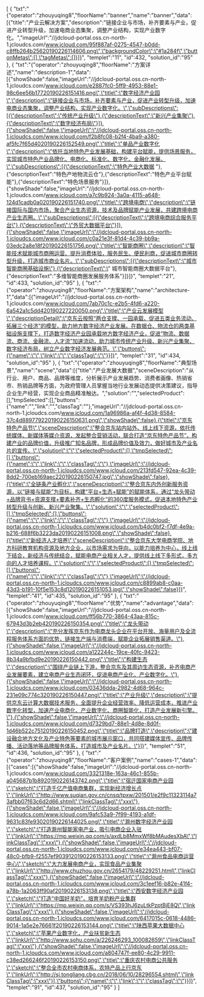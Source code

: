 [
	{
		"txt":"{\"operator\":\"zhouyuqing8\",\"floorName\":\"banner\",\"name\":\"banner\",\"data\":[{\"title\":\"产业云解决方案\",\"description\":\"链接企业与市场，补齐要素与产业，促进产业转型升级，加速电商业态集聚，调整产业结构，实现产业数字化。\",\"imageUrl\":\"//jdcloud-portal.oss.cn-north-1.jcloudcs.com/www.jcloud.com/95f887af-0275-4547-b0dd-c8ffb264b25620190226114606.png\",\"backgroundColor\":\"#1a284f\",\"buttonMetas\":[],\"tagMetas\":[]}]}",
		"templet":"11",
		"id":432,
		"solution_id":"95"
	},
	{
		"txt":"{\"operator\":\"zhouyuqing8\",\"floorName\":\"方案详述\",\"name\":\"description-1\",\"data\":[{\"showShade\":false,\"imageUrl\":\"//jdcloud-portal.oss.cn-north-1.jcloudcs.com/www.jcloud.com/e2887fc0-5ff9-4953-88e1-98c6ee56b17720190226151416.png\",\"title\":\"数字经济产业园\",\"description\":\"链接企业与市场，补齐要素与产业，促进产业转型升级，加速电商业态集聚，调整产业结构，实现产业数字化。\",\"subDescriptions\":[{\"descriptionText\":\"传统产业升级\"},{\"descriptionText\":\"新兴产业集聚\"},{\"descriptionText\":\"数字经济布局\"}]},{\"showShade\":false,\"imageUrl\":\"//jdcloud-portal.oss.cn-north-1.jcloudcs.com/www.jcloud.com/f2b8fc08-b2f4-4ba9-a380-af5fc7f65d4020190226152549.png\",\"title\":\"单品产业数字化\",\"description\":\"依托当地特色产业发展基础，构建平台赋能，提供场景服务，实现城市特色产业品牌化、电商化、标准化、数字化、金融化发展。\",\"subDescriptions\":[{\"descriptionText\":\"特色产业大数据 \"},{\"descriptionText\":\"特色产地物流云仓\"},{\"descriptionText\":\"特色产业平台赋能\"},{\"descriptionText\":\"特色场景服务\"}]},{\"showShade\":false,\"imageUrl\":\"//jdcloud-portal.oss.cn-north-1.jcloudcs.com/www.jcloud.com/a7c9b924-3a0a-4115-a648-124d1cadb0a020190226151740.png\",\"title\":\"跨境电商\",\"description\":\"链接国际与国内市场，聚合产业生态资源，技术及品牌赋能产业发展，共建跨境电商产业生态圈。\",\"subDescriptions\":[{\"descriptionText\":\"跨境电商综合服务平台\"},{\"descriptionText\":\"外贸大数据平台\"}]},{\"showShade\":false,\"imageUrl\":\"//jdcloud-portal.oss.cn-north-1.jcloudcs.com/www.jcloud.com/c0a21e3f-81d4-4c39-bb9a-03edc2a8e18f20190226151756.png\",\"title\":\"智能商圈\",\"description\":\"智能技术赋能城市商圈运营、提升消费体验，服务民生、便民利商，促进城市商圈转型升级，打造城市商业名片。\",\"subDescriptions\":[{\"descriptionText\":\"城市智能商圈基础设施\"},{\"descriptionText\":\" 城市智能商圈大数据平台\"},{\"descriptionText\":\"多维智能商圈发展服务体系\"}]}]}",
		"templet":"21",
		"id":433,
		"solution_id":"95"
	},
	{
		"txt":"{\"operator\":\"zhouyuqing8\",\"floorName\":\"方案架构\",\"name\":\"architecture-1\",\"data\":[{\"imageUrl\":\"//jdcloud-portal.oss.cn-north-1.jcloudcs.com/www.jcloud.com/7ab70c1c-e2b5-4fd6-a220-6a542a1c5dd420190227220050.png\",\"title\":\"产业云发展模型\",\"descriptionDetail\":\"京东云按照“两仓支撑、一园承载、促进五类业务流动、拓展三个经济”的模型，助力地方数字经济产业发展。在数据仓、物流仓的两类基础设施支撑下，打造数字经济产业园承载地方数字经济产业，促进“物流、数据流、商流、金融流、人才流”加速流动，助力城市传统产业升级、新兴产业集聚、数字经济布局，树立产业数字经济发展典范。\",\"buttons\":{\"name\":\"\",\"link\":\"\",\"classTag\":\"\"}}]}",
		"templet":"31",
		"id":434,
		"solution_id":"95"
	},
	{
		"txt":"{\"operator\":\"zhouyuqing8\",\"floorName\":\"典型场景\",\"name\":\"scene\",\"data\":[{\"title\":\"产业发展大数据\",\"sceneDescription\":\"从行业、用户、商品、品牌等维度，分析展示产业发展趋势、消费者画像、热销省市、热销品牌等方面，为政府管理人员掌握当地行业发展动态提供决策建议，指导企业生产经营，实现企业商品精准触达。\",\"solution\":\"\",\"selectedProduct\":[],\"tmpSelected\":[],\"buttons\":{\"name\":\"\",\"link\":\"\",\"classTag\":\"\"},\"imageUrl\":\"//jdcloud-portal.oss.cn-north-1.jcloudcs.com/www.jcloud.com/1a96986a-af4f-4d38-8584-37c4d889779220190226150631.png\",\"showShade\":false},{\"title\":\"京东特色产品节\",\"sceneDescription\":\"整合京东站内站外、线上线下资源，依托传统媒体、新媒体等媒介资源，发起整合营销活动，联合打造“京东特色产品节”，构建产业的品牌价值，升级推广知名品牌，形成品牌价值及效力，做好城市及产业名片的宣传。\",\"solution\":\"\",\"selectedProduct\":[],\"tmpSelected\":[],\"buttons\":{\"name\":\"\",\"link\":\"\",\"classTag\":\"\"},\"imageUrl\":\"//jdcloud-portal.oss.cn-north-1.jcloudcs.com/www.jcloud.com/213fd547-92ea-4c39-8dd2-700eb169aec220190226150747.jpg\",\"showShade\":false},{\"title\":\"全链条产业孵化\",\"sceneDescription\":\"整合京东内外创新服务资源，以“链接与赋能”为目标，构建“平台+生态+赋能”的赋能体系，通过“龙头带动+品牌背书+资源支撑+要素补齐+生态孵化”的360度服务模式，促进本地特色产业转型升级与创新、新兴产业聚集。\",\"solution\":\"\",\"selectedProduct\":[],\"tmpSelected\":[],\"buttons\":{\"name\":\"\",\"link\":\"\",\"classTag\":\"\"},\"imageUrl\":\"//jdcloud-portal.oss.cn-north-1.jcloudcs.com/www.jcloud.com/b4dc0bf2-f7df-4e9a-b216-688f6b3223da20190226151008.png\",\"showShade\":false},{\"title\":\"新经济人才培养\",\"sceneDescription\":\"整合京东大学电商学院、地方科研教育机构资源及地方企业，以市场需求为导向，以能力培养为中心，线上线下结合，新经济与传统结合，赋能电商产业相关人才，提供线上线下多形式，多方向的人才培养课程。\",\"solution\":\"\",\"selectedProduct\":[],\"tmpSelected\":[],\"buttons\":{\"name\":\"\",\"link\":\"\",\"classTag\":\"\"},\"imageUrl\":\"//jdcloud-portal.oss.cn-north-1.jcloudcs.com/www.jcloud.com/c8899ab8-c0aa-43d3-b191-10f5e153c8d120190226151053.jpg\",\"showShade\":false}]}",
		"templet":"41",
		"id":435,
		"solution_id":"95"
	},
	{
		"txt":"{\"operator\":\"zhouyuqing8\",\"floorName\":\"优势\",\"name\":\"advantage\",\"data\":[{\"showShade\":false,\"imageUrl\":\"//jdcloud-portal.oss.cn-north-1.jcloudcs.com/www.jcloud.com/ff56b770-3864-43aa-815c-67943d3b2eb420190226150354.png\",\"title\":\"龙头带动\",\"description\":\"充分发挥京东作为电商龙头企业在平台开放、海量用户及全流程服务体系方面的优势，链接生产端与消费端，赋能企业拓展销售渠道。\"},{\"showShade\":false,\"imageUrl\":\"//jdcloud-portal.oss.cn-north-1.jcloudcs.com/www.jcloud.com/a122244c-19ce-40fc-9423-8b34a9bfbd9e20190226150442.png\",\"title\":\"构建生态\",\"description\":\"围绕产业链上下游，整合京东及其周边生态资源，补齐电商产业发展要素，建立电商产业生态闭环，促进电商产业化、产业数字化。\"},{\"showShade\":false,\"imageUrl\":\"//jdcloud-portal.oss.cn-north-1.jcloudcs.com/www.jcloud.com/03436dda-2982-4d68-964c-231e09c774c320190226150447.png\",\"title\":\"产业升级\",\"description\":\"提供京东云计算大数据技术服务，全面提升企业经营效率、降低运营成本，推进产业数字化转型，加速产业电商化、产业数字化、商圈智能化，打造产业发展新引擎。\"},{\"showShade\":false,\"imageUrl\":\"//jdcloud-portal.oss.cn-north-1.jcloudcs.com/www.jcloud.com/d7329bd7-88e1-4d8e-8d0f-1d46b522c75120190226150452.png\",\"title\":\"品牌打造\",\"description\":\"建设融合地方文化及产业特色等要素的城市展示窗口，共同搭建媒体宣传、品牌传播、活动落地等品牌服务体系，打造城市及产业名片。\"}]}",
		"templet":"51",
		"id":436,
		"solution_id":"95"
	},
	{
		"txt":"{\"operator\":\"zhouyuqing8\",\"floorName\":\"客户案例\",\"name\":\"cases-1\",\"data\":[{\"cases\":[{\"showShade\":false,\"imageUrl\":\"//jdcloud-portal.oss.cn-north-1.jcloudcs.com/www.jcloud.com/3321318e-163a-46c1-855b-a045687b1b8920190226143742.png\",\"title\":\"宿迁国家电商产业园\",\"sketch\":\"打造千亿产值电商集群，实现新经济增长点\",\"linkUrl\":\"http://www.suqian.gov.cn/cnsq/tpxw/201501/e2f9c11323114a73afbb07f63c6d2d66.shtml\",\"linkClassTag\":\"xxx\"},{\"showShade\":false,\"imageUrl\":\"//jdcloud-portal.oss.cn-north-1.jcloudcs.com/www.jcloud.com/9afc53a9-7f99-4193-a1df-9631c83fe93020190226144025.png\",\"title\":\"滁州数字经济产业园\",\"sketch\":\"打造滁州智能家电产业，吸引电商企业入驻\",\"linkUrl\":\"https://mp.weixin.qq.com/s/axdLb8MmxWf8bMAudesXbA\",\"linkClassTag\":\"xxx\"},{\"showShade\":false,\"imageUrl\":\"//jdcloud-portal.oss.cn-north-1.jcloudcs.com/www.jcloud.com/e34ea443-bf07-48c0-bfb9-f2557ef9039120190226153133.png\",\"title\":\"滁州食品电商运营中心\",\"sketch\":\"大力发展电商产业，实现食品产业集聚\",\"linkUrl\":\"http://www.chuzhou.gov.cn/2654179/48229251.html\",\"linkClassTag\":\"xxx\"},{\"showShade\":false,\"imageUrl\":\"//jdcloud-portal.oss.cn-north-1.jcloudcs.com/www.jcloud.com/3c1eef16-b82e-41f4-a78b-1a2063ff90af20190226153138.png\",\"title\":\"西安数字经济产业园\",\"sketch\":\"打造“中国好羊奶”，培育羊奶粉产业集群\",\"linkUrl\":\"https://mp.weixin.qq.com/s/VS393hJ6zuLtkPzptBjE8Q\",\"linkClassTag\":\"xxx\"},{\"showShade\":false,\"imageUrl\":\"//jdcloud-portal.oss.cn-north-1.jcloudcs.com/www.jcloud.com/6417015c-0618-4486-9014-1a5e2e76661f20190226153144.png\",\"title\":\"陕西苹果大数据中心\",\"sketch\":\"苹果产业数字化，产业扶贫新生态\",\"linkUrl\":\"http://www.sohu.com/a/226246293_100082659\",\"linkClassTag\":\"xxx\"},{\"showShade\":false,\"imageUrl\":\"//jdcloud-portal.oss.cn-north-1.jcloudcs.com/www.jcloud.com/a804747f-ee80-4c29-9911-c38ed266246f20190226153150.png\",\"title\":\"重庆农村电商公共服务\",\"sketch\":\"整合全市农村电商体系，农特产品上行京东\",\"linkUrl\":\"http://sj.tongliang.cbg.cn/2018/06/10/28296554.shtml\",\"linkClassTag\":\"xxx\"}],\"buttons\":{\"name\":\"\",\"link\":\"\",\"classTag\":\"\"}}]}",
		"templet":"91",
		"id":437,
		"solution_id":"95"
	}
]